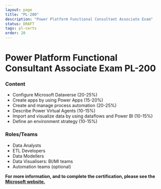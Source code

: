 ```yaml
---
layout: page
title: "PL-200"
description: "Power Platform Functional Consultant Associate Exam"
status: DRAFT
tags: pl-certs
order: 20
---
```

# Power Platform Functional Consultant Associate Exam PL-200
  
### Content
  
- Configure Microsoft Dataverse (20-25%)
- Create apps by using Power Apps (15-20%)
- Create and manage process automation (20-25%)
- Describe Power Virtual Agents (10-15%)
- Import and visualize data by using dataflows and Power BI (10-15%)
- Define an environment strategy (10-15%)
  
### Roles/Teams  
  
- Data Analysts
- ETL Developers
- Data Modellers
- Data Visualisers: BI/MI teams  
- Automation teams (optional)  
  
**For more information, and to complete the certification, please see the [Microsoft website.][pl-200]**

[pl-200]: https://learn.microsoft.com/en-gb/credentials/certifications/exams/pl-200/
